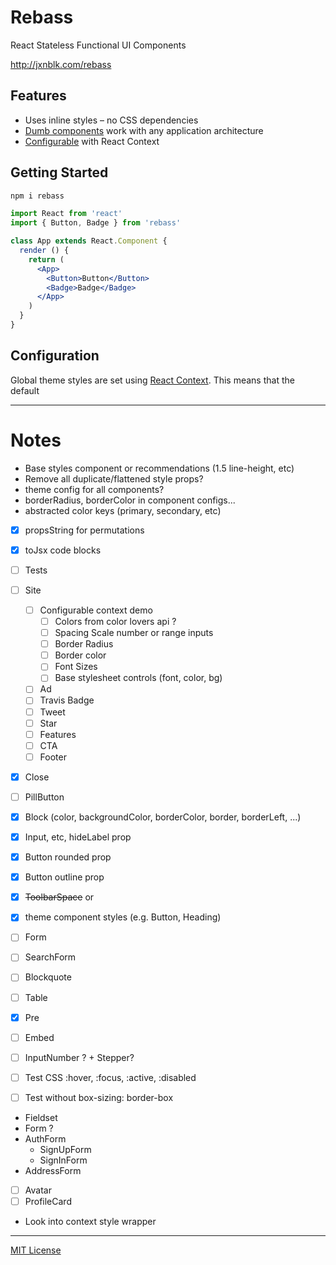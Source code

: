 # Rebass

React Stateless Functional UI Components

http://jxnblk.com/rebass

## Features

- Uses inline styles – no CSS dependencies
- [Dumb components](https://medium.com/@dan_abramov/smart-and-dumb-components-7ca2f9a7c7d0#.ah4312963) work with any application architecture
- [Configurable](#configuration) with React Context

## Getting Started

```bash
npm i rebass
```

```jsx
import React from 'react'
import { Button, Badge } from 'rebass'

class App extends React.Component {
  render () {
    return (
      <App>
        <Button>Button</Button>
        <Badge>Badge</Badge>
      </App>
    )
  }
}
```

## Configuration

Global theme styles are set using
[React Context](https://facebook.github.io/react/docs/context.html).
This means that the default

---

# Notes

- Base styles component or recommendations (1.5 line-height, etc)
- Remove all duplicate/flattened style props?
- theme config for all components?
- borderRadius, borderColor in component configs...
- abstracted color keys (primary, secondary, etc)

- [x] propsString for permutations
- [x] toJsx code blocks
- [ ] Tests
- [ ] Site
  - [ ] Configurable context demo
    - [ ] Colors from color lovers api ?
    - [ ] Spacing Scale number or range inputs
    - [ ] Border Radius
    - [ ] Border color
    - [ ] Font Sizes
    - [ ] Base stylesheet controls (font, color, bg)
  - [ ] Ad
  - [ ] Travis Badge
  - [ ] Tweet
  - [ ] Star
  - [ ] Features
  - [ ] CTA
  - [ ] Footer

- [x] Close
- [ ] PillButton
- [x] Block (color, backgroundColor, borderColor, border, borderLeft, ...)
- [x] Input, etc, hideLabel prop
- [x] Button rounded prop
- [x] Button outline prop
- [x] ~~ToolbarSpace~~ or <Space auto />

- [x] theme component styles (e.g. Button, Heading)

- [ ] Form
- [ ] SearchForm
- [ ] Blockquote
- [ ] Table
- [x] Pre
- [ ] Embed
- [ ] InputNumber ? + Stepper?

- [ ] Test CSS :hover, :focus, :active, :disabled
- [ ] Test without box-sizing: border-box

- Fieldset
- Form ?
- AuthForm
  - SignUpForm
  - SignInForm
- AddressForm

- [ ] Avatar
- [ ] ProfileCard

- Look into context style wrapper

---

[MIT License](.github/LICENSE.md)

